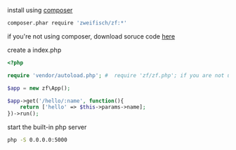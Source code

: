 
install using [composer](http://getcomposer.org/)
```sh
composer.phar require 'zweifisch/zf:*'
```

if you're not using composer, download soruce code [here](https://github.com/zweifisch/zf/tags)

create a index.php

```php
<?php

require 'vendor/autoload.php'; #  require 'zf/zf.php'; if you are not using composer

$app = new zf\App();

$app->get('/hello/:name', function(){
	return ['hello' => $this->params->name];
})->run();
```

start the built-in php server

```bash
php -S 0.0.0.0:5000
```
